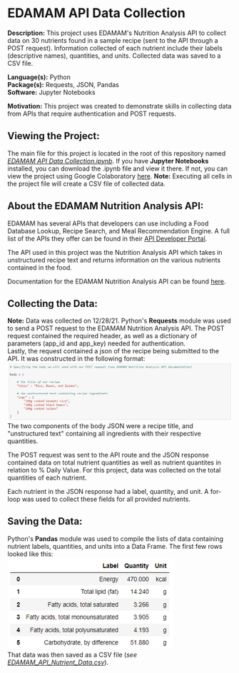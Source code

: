 EDAMAM API Data Collection
==========================

**Description:** This project uses EDAMAM's Nutrition Analysis API to collect data on 30 nutrients found in a sample recipe (sent to the API through a POST request). Information collected of each nutrient include their labels (descriptive names), quantities, and units. Collected data was saved to a CSV file.

**Language(s):** Python  
**Package(s):** Requests, JSON, Pandas  
**Software:** Jupyter Notebooks  

**Motivation:** This project was created to demonstrate skills in collecting data from APIs that require authentication and POST requests.

Viewing the Project:
--------------------
The main file for this project is located in the root of this repository named _[EDAMAM API Data Collection.ipynb](EDAMAM%20API%20Data%20Collection.ipynb)_. If you have **Jupyter Notebooks** installed, you can download the .ipynb file and view it there. If not, you can view the project using Google Colaboratory [here](https://colab.research.google.com/github/AvinashBisram/Data-Collection/blob/master/EDAMAM%20API%20Data%20Collection/EDAMAM%20API%20Data%20Collection.ipynb).
**Note:** Executing all cells in the project file will create a CSV file of collected data.

About the EDAMAM Nutrition Analysis API:
----------------------------------------
EDAMAM has several APIs that developers can use including a Food Database Lookup, Recipe Search, and Meal Recommendation Engine. A full list of the APIs they offer can be found in their [API Developer Portal](https://developer.edamam.com/).  

The API used in this project was the Nutrition Analysis API which takes in unstructured recipe text and returns information on the various nutrients contained in the food.

Documentation for the EDAMAM Nutrition Analysis API can be found [here](https://developer.edamam.com/edamam-docs-nutrition-api).


Collecting the Data:
--------------------
**Note:** Data was collected on 12/28/21.
Python's **Requests** module was used to send a POST request to the EDAMAM Nutrition Analysis API. The POST request contained the required header, as well as a dictionary of parameters (app_id and app_key) needed for authentication.  
Lastly, the request contained a json of the recipe being submitted to the API. It was constructed in the following format:  
![Post Request Body Structure](./readMe%20images/Post_Body.PNG)  
The two components of the body JSON were a recipe title, and "unstructured text" containing all ingredients with their respective quantities.  

The POST request was sent to the API route and the JSON response contained data on total nutrient quantities as well as nutrient quantites in relation to % Daily Value. For this project, data was collected on the total quantities of each nutrient.  

Each nutrient in the JSON response had a label, quantity, and unit. A for-loop was used to collect these fields for all provided nutrients.


Saving the Data:
----------------
Python's **Pandas** module was used to compile the lists of data containing nutrient labels, quantities, and units into a Data Frame. The first few rows looked like this:  
![EDAMAM_DataFrame_Snippet](./readMe%20images/EDAMAM_DataFrame_Snip.PNG)  
That data was then saved as a CSV file (_see [EDAMAM_API_Nutrient_Data.csv](./EDAMAM_API_Nutrient_Data.csv)_).